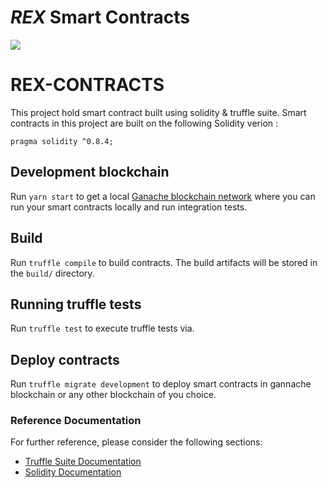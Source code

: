 # *REX* Smart Contracts

[![](https://github.com/bilelkhalsi/istio-action/workflows/rex-contracts/badge.svg?branch=main)](https://github.com/bilelkhalsi/rex-contract/actions)


# REX-CONTRACTS

This project hold smart contract built using solidity & truffle suite.
Smart contracts in this project are built on the following Solidity verion : 

```
pragma solidity ^0.8.4;

```

## Development blockchain

Run `yarn start` to get a local [Ganache blockchain network](https://www.trufflesuite.com/docs/ganache/overview) where you can run your smart contracts locally and run integration tests.

## Build

Run `truffle compile` to build contracts. The build artifacts will be stored in the `build/` directory.

## Running truffle tests

Run `truffle test` to execute truffle tests via.

## Deploy contracts

Run `truffle migrate development` to deploy smart contracts in gannache blockchain or any other blockchain of you choice.


### Reference Documentation
For further reference, please consider the following sections:
* [Truffle Suite Documentation](https://www.trufflesuite.com/docs)
* [Solidity Documentation](https://docs.soliditylang.org/en/develop/index.html)
